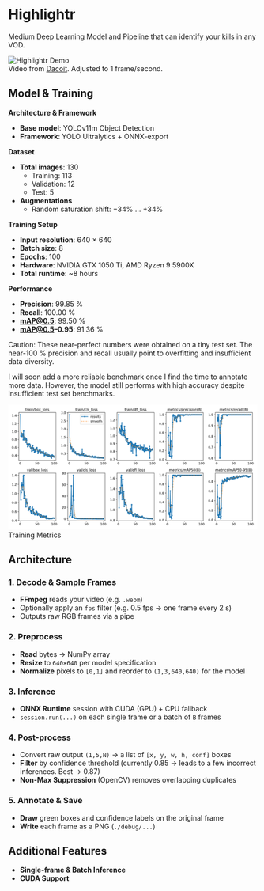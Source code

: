 # Highlightr

Medium Deep Learning Model and Pipeline that can identify your kills in any VOD.

![Highlightr Demo](docs/demo_resized.gif)  
Video from [Dacoit](https://www.youtube.com/@dacoiit). Adjusted to 1 frame/second.

## Model & Training

**Architecture & Framework**  
- **Base model**: YOLOv11m Object Detection
- **Framework**: YOLO Ultralytics + ONNX-export  

**Dataset**  
- **Total images**: 130  
  - Training: 113  
  - Validation: 12  
  - Test: 5  
- **Augmentations**  
  - Random saturation shift: −34% … +34%  

**Training Setup**  
- **Input resolution**: 640 × 640  
- **Batch size**: 8  
- **Epochs**: 100
- **Hardware**: NVIDIA GTX 1050 Ti, AMD Ryzen 9 5900X  
- **Total runtime**: ~8 hours  

**Performance**  
- **Precision**: 99.85 %  
- **Recall**: 100.00 %  
- **mAP@0.5**: 99.50 %  
- **mAP@0.5–0.95**: 91.36 %

Caution: These near-perfect numbers were obtained on a tiny test set. The near-100 % precision and recall usually point to overfitting and insufficient data diversity.

I will soon add a more reliable benchmark once I find the time to annotate more data. However, the model still performs with high accuracy despite insufficient test set benchmarks.

![Training Metrics](docs/result_small.png)  
Training Metrics

## Architecture

### 1. Decode & Sample Frames  
- **FFmpeg** reads your video (e.g. `.webm`)  
- Optionally apply an `fps` filter (e.g. 0.5 fps → one frame every 2 s)  
- Outputs raw RGB frames via a pipe

### 2. Preprocess  
- **Read** bytes → NumPy array 
- **Resize** to `640×640` per model specification
- **Normalize** pixels to `[0,1]` and reorder to `(1,3,640,640)` for the model

### 3. Inference  
- **ONNX Runtime** session with CUDA (GPU) + CPU fallback  
- `session.run(...)` on each single frame or a batch of `B` frames

### 4. Post-process  
- Convert raw output `(1,5,N)` → a list of `[x, y, w, h, conf]` boxes  
- **Filter** by confidence threshold (currently 0.85 -> leads to a few incorrect inferences. Best -> 0.87)  
- **Non-Max Suppression** (OpenCV) removes overlapping duplicates  

### 5. Annotate & Save  
- **Draw** green boxes and confidence labels on the original frame  
- **Write** each frame as a PNG (`./debug/...`)  

## Additional Features

- **Single-frame & Batch Inference**  
- **CUDA Support**  
